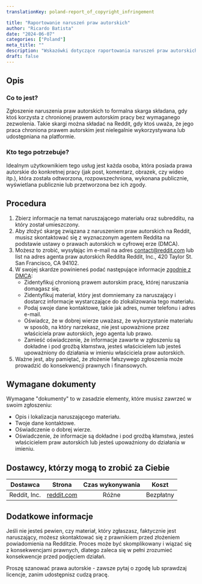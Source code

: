 ```yaml
---
translationKey: poland-report_of_copyright_infringement

title: "Raportowanie naruszeń praw autorskich"
author: "Ricardo Batista"
date: "2024-06-07"
categories: ["Poland"]
meta_title: ""
description: "Wskazówki dotyczące raportowania naruszeń praw autorskich na Reddit"
draft: false
---
```


## Opis
### Co to jest?
Zgłoszenie naruszenia praw autorskich to formalna skarga składana, gdy ktoś korzysta z chronionej prawem autorskim pracy bez wymaganego zezwolenia. Takie skargi można składać na Reddit, gdy ktoś uważa, że jego praca chroniona prawem autorskim jest nielegalnie wykorzystywana lub udostępniana na platformie.

### Kto tego potrzebuje?
Idealnym użytkownikiem tego usług jest każda osoba, która posiada prawa autorskie do konkretnej pracy (jak post, komentarz, obrazek, czy wideo itp.), która została odtworzona, rozpowszechniona, wykonana publicznie, wyświetlana publicznie lub przetworzona bez ich zgody.

## Procedura

1. Zbierz informacje na temat naruszającego materiału oraz subredditu, na który został umieszczony.
2. Aby złożyć skargę związana z naruszeniem praw autorskich na Reddit, musisz skontaktować się z wyznaczonym agentem Reddita na podstawie ustawy o prawach autorskich w cyfrowej erze (DMCA).
3. Możesz to zrobić, wysyłając im e-mail na adres contact@reddit.com lub list na adres agenta praw autorskich Reddita Reddit, Inc., 420 Taylor St. San Francisco, CA 94102.
4. W swojej skardze powinieneś podać następujące informacje [zgodnie z DMCA](https://www.copyright.gov/title17/92chap5.html#512):
   - Zidentyfikuj chronioną prawem autorskim pracę, której naruszania domagasz się.
   - Zidentyfikuj materiał, który jest domniemany za naruszający i dostarcz informacje wystarczające do zlokalizowania tego materiału.
   - Podaj swoje dane kontaktowe, takie jak adres, numer telefonu i adres e-mail.
   - Oświadcz, że w dobrej wierze uważasz, że wykorzystanie materiału w sposób, na który narzekasz, nie jest upoważnione przez właściciela praw autorskich, jego agenta lub prawo.
   - Zamieść oświadczenie, że informacje zawarte w zgłoszeniu są dokładne i pod groźbą kłamstwa, jesteś właścicielem lub jesteś upoważniony do działania w imieniu właściciela praw autorskich.
5. Ważne jest, aby pamiętać, że złożenie fałszywego zgłoszenia może prowadzić do konsekwencji prawnych i finansowych.

## Wymagane dokumenty
Wymagane "dokumenty" to w zasadzie elementy, które musisz zawrzeć w swoim zgłoszeniu:
- Opis i lokalizacja naruszającego materiału.
- Twoje dane kontaktowe.
- Oświadczenie o dobrej wierze.
- Oświadczenie, że informacje są dokładne i pod groźbą kłamstwa, jesteś właścicielem praw autorskich lub jesteś upoważniony do działania w imieniu.

## Dostawcy, którzy mogą to zrobić za Ciebie

| Dostawca        |     Strona     |     Czas wykonywania    |       Koszt      |
| --------------- | --------------- |  :-------------: | :-------------: |
| Reddit, Inc.    |  [reddit.com](https://www.reddit.com/)  |      Różne     |        Bezpłatny     |

## Dodatkowe informacje
Jeśli nie jesteś pewien, czy materiał, który zgłaszasz, faktycznie jest naruszający, możesz skontaktować się z prawnikiem przed złożeniem powiadomienia na Redditzie. Proces może być skomplikowany i wiązać się z konsekwencjami prawnych, dlatego zaleca się w pełni zrozumieć konsekwencje przed podjęciem działań.

Proszę szanować prawa autorskie - zawsze pytaj o zgodę lub sprawdzaj licencje, zanim udostępnisz cudzą pracę.